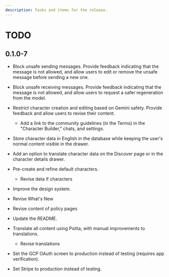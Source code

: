 ```yaml
---
description: Tasks and items for the release.
---
```


# TODO

## 0.1.0-7

- Block unsafe sending messages. Provide feedback indicating that the message is not allowed, and allow users to edit or remove the unsafe message before sending a new one.
- Block unsafe receiving messages. Provide feedback indicating that the message is not allowed, and allow users to request a safer regeneration from the model.
- Restrict character creation and editing based on Gemini safety. Provide feedback and allow users to revise their content.
  - Add a link to the community guidelines (in the Terms) in the "Character Builder," chats, and settings.

- Store character data in English in the database while keeping the user's normal content visible in the drawer.
- Add an option to translate character data on the Discover page or in the character details drawer.

- Pre-create and refine default characters.
  - Revise data if characters
- Improve the design system.
- Revise What's New
- Revise content of policy pages
- Update the README.
- Translate all content using Psitta, with manual improvements to translations.
  - Revise translations
- Set the GCP OAuth screen to production instead of testing (requires app verification).
- Set Stripe to production instead of testing.
